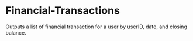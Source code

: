 # Financial-Transactions
Outputs a list of financial transaction for a user by userID, date, and closing balance.
